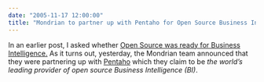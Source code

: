 ```yaml
---
date: "2005-11-17 12:00:00"
title: "Mondrian to partner up with Pentaho for Open Source Business Intelligence"
---
```




In an earlier post, I asked whether [Open Source was ready for Business Intelligence.](/lemire/blog/2005/08/03/bi-is-ready-for-open-source-is-open-source-ready-for-bi/) As it turns out, yesterday, the Mondrian team announced that they were partnering up with [Pentaho](http://www.pentaho.com/) which they claim to be <i>the world&rsquo;s leading provider of open source Business Intelligence (BI)</i>.
